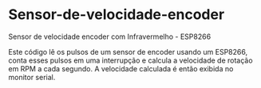 # Sensor-de-velocidade-encoder
Sensor de velocidade encoder com Infravermelho - ESP8266

Este código lê os pulsos de um sensor de encoder usando um ESP8266, conta esses pulsos em uma interrupção e calcula a velocidade de rotação em RPM a cada segundo. A velocidade calculada é então exibida no monitor serial.
